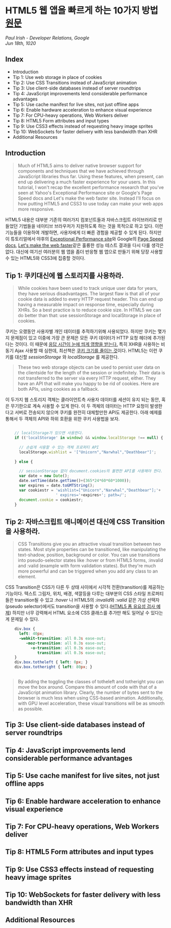 HTML5 웹 앱을 빠르게 하는 10가지 방법 [원문](http://www.html5rocks.com/en/tutorials/speed/quick/)
===============================
*Paul Irish - Developer Relations, Google* <br/>
*Jun 18th, 1020* 

Index
--------
* Introduction
* Tip 1: Use web storage in place of cookies
* Tip 2: Use CSS Transitions instead of JavaScript animation
* Tip 3: Use client-side databases instead of server roundtrips
* Tip 4: JavaScript improvements lend considerable performance advantages
* Tip 5: Use cache manifest for live sites, not just offline apps
* Tip 6: Enable hardware acceleration to enhance visual experience
* Tip 7: For CPU-heavy operations, Web Workers deliver
* Tip 8: HTML5 Form attributes and input types
* Tip 9: Use CSS3 effects instead of requesting heavy image sprites
* Tip 10: WebSockets for faster delivery with less bandwidth than XHR
* Additional Resources



Introduction
-------------
> Much of HTML5 aims to deliver native browser support for components and techniques that we have achieved through JavaScript libraries thus far. 
Using these features, when present, can end up delivering a much faster experience for your users. 
In this tutorial, I won't recap the excellent performance research that you've seen at Yahoo's Exceptional Performance site or Google's Page Speed docs and Let's make the web faster site. 
Instead I'll focus on how putting HTML5 and CSS3 to use today can make your web apps more responsive. 

HTML5 내용은 대부분 기존의 여러가지 컴포넌트들과 자바스크립트 라이브러리로 만들었던 기법들을 네이티브 브라우저가 지원하도록 하는 것을 목적으로 하고 있다. 이런 기능들을 이용하여 개발하면, 사용자에게 더 빠른 경험을 제공할 수 있게 된다. 하지만 이 튜토리얼에서 야후의 [Exceptional Performance site](http://developer.yahoo.com/performance/rules.html)와 Google의 [Page Speed docs](http://code.google.com/speed/page-speed/docs/rules_intro.html), [Let's make the web faster](http://code.google.com/speed/index.html)같은 훌륭한 성능 테스트 결과을 다시 다룰 생각은 없다. 대신에 여기선 여러분의 웹 앱을 좀더 반응형 웹 앱으로 만들기 위해 당장 사용할 수 있는 HTML5와 CSS3에 집중할 것이다. 

Tip 1: 쿠키대신에 웹 스토리지를 사용하라. 
----------------------------------------------------
> While cookies have been used to track unique user data for years, they have serious disadvantages. 
The largest flaw is that all of your cookie data is added to every HTTP request header. 
This can end up having a measurable impact on response time, especially during XHRs. 
So a best practice is to reduce cookie size. In HTML5 we can do better than that: use sessionStorage and localStorage in place of cookies. 

쿠키는 오랬동안 사용자별 개인 데이터를 추적하기위해 사용되었다. 하지만 쿠키는 몇가지 문제점이 있고 이중에 가장 큰 문제은 모든 쿠키 데이터가 HTTP 요청 헤더에 추가된다는 것이다. 이 때문에 [응답 시간이 눈에 띄게 영향을 받는다.](http://yuiblog.com/blog/2007/03/01/performance-research-part-3/) 특히 XHR을 사용하는 비동기 Ajax 사용할 때 심한데, 최선책은 [쿠키 크기를 줄이는 것](http://developer.yahoo.com/performance/rules.html#cookie_size)이다. HTML5는 이런 쿠키를 대신할 *sessionStorage* 와 *localStorage* 를 제공한다. 

> These two web storage objects can be used to persist user data on the clientside for the length of the session or indefinitely. 
Their data is not transferred to the server via every HTTP request, either. 
They have an API that will make you happy to be rid of cookies. Here are both APIs, using cookies as a fallback. 

이 두가지 웹 스토리지 객체는 클라이언트측 사용자 데이터를 세션이 유지 되는 동안, 혹은 무기한으로 계속 사용할 수 있게 한다. 이 두 객체의 데이터는 HTTP 요청이 발생한다고 서버로 전송되지 않으며 쿠키를 완전히 대체할만한 API도 제공한다. 아래 예제를 통해서 두 객체의 API와 하위 호환을 위한 쿠키 사용법을 보자.

```javascript

	// localStorage가 있으면 사용한다. 
	if (('localStorage' in window) && window.localStorage !== null) {
	
	  // 손쉽게 사용할 수 있는 객체 프로퍼티 API
	  localStorage.wishlist = '["Unicorn","Narwhal","Deathbear"]';
	
	} else {
	
	  // sessionStorage 없이 document.cookies의 불편한 API를 사용해야 한다. 
	  var date = new Date();
	  date.setTime(date.getTime()+(365*24*60*60*1000));
	  var expires = date.toGMTString();
	  var cookiestr = 'wishlist=["Unicorn","Narwhal","Deathbear"];'+
	                  ' expires='+expires+'; path=/';
	  document.cookie = cookiestr;
	}

```

Tip 2: 자바스크립트 애니메이션 대신에 CSS Transition을 사용하라. 
------------------------------------------------------------------------------------
> CSS Transitions give you an attractive visual transition between two states. 
Most style properties can be transitioned, like manipulating the text-shadow, position, background or color. 
You can use transitions into pseudo-selector states like :hover or from HTML5 forms, :invalid and :valid (example with form validation states). 
But they're much more powerful and can be triggered when you add any class to an element. 

CSS Transition은  CSS가 다른 두 상태 사이에서 시각적 전환(transition)를 제공하는 기능이다. 텍스트 그림자, 위치, 배경, 색깔등을 다루는 대부분의 CSS 스타일 프로퍼티들은 transition될 수 있고 *:hover* 나 HTML5의 *:invalid*와 *:valid* 같은 가상 선택자(pseudo selector)에서도 transition을 사용할 수 있다.([HTML5 폼 유요성 검사 예제](http://bradshawenterprises.com/tests/formdemo.php)) 하지만 너무 강력해서 HTML 요소에 CSS 클래스를 추가만 해도 일어날 수 있다는게 문제일 수 있다. 

```css
	div.box {
	  left: 40px;
	  -webkit-transition: all 0.3s ease-out;
	     -moz-transition: all 0.3s ease-out;
	       -o-transition: all 0.3s ease-out;
	          transition: all 0.3s ease-out;
	}
	div.box.totheleft { left: 0px; }
	div.box.totheright { left: 80px; }
	 
```
> By adding the toggling the classes of totheleft and totheright you can move the box around. Compare this amount of code with that of a JavaScript animation library. Clearly, the number of bytes sent to the browser is much less when using CSS-based animation. Additionally, with GPU level acceleration, these visual transitions will be as smooth as possible.

Tip 3: Use client-side databases instead of server roundtrips
----------------------------------------------------
Tip 4: JavaScript improvements lend considerable performance advantages
----------------------------------------------------
Tip 5: Use cache manifest for live sites, not just offline apps
----------------------------------------------------
Tip 6: Enable hardware acceleration to enhance visual experience
----------------------------------------------------
Tip 7: For CPU-heavy operations, Web Workers deliver
----------------------------------------------------
Tip 8: HTML5 Form attributes and input types
----------------------------------------------------
Tip 9: Use CSS3 effects instead of requesting heavy image sprites
----------------------------------------------------
Tip 10: WebSockets for faster delivery with less bandwidth than XHR
----------------------------------------------------
Additional Resources
--------------------------
